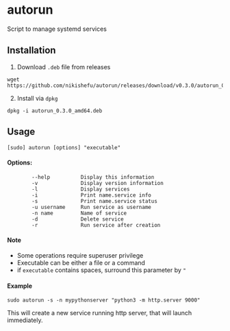 # autorun
Script to manage systemd services

## Installation
1. Download `.deb` file from releases
```
wget https://github.com/nikishefu/autorun/releases/download/v0.3.0/autorun_0.3.0_amd64.deb
```

2. Install via `dpkg`
```
dpkg -i autorun_0.3.0_amd64.deb
```

## Usage
```
[sudo] autorun [options] "executable"
```
#### Options:
```
        --help          Display this information
        -v              Display version information
        -l              Display services
        -i              Print name.service info
        -s              Print name.service status
        -u username     Run service as username
        -n name         Name of service
        -d              Delete service
        -r              Run service after creation
```
#### Note
- Some operations require superuser privilege
- Executable can be either a file or a command
- if `executable` contains spaces, surround this parameter by `"`

#### Example
```
sudo autorun -s -n mypythonserver "python3 -m http.server 9000"
```
This will create a new service running http server, that will launch immediately.
